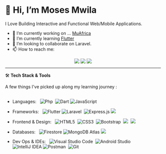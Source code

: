 # 👋 Hi, I’m Moses Mwila

<p>I Love Building Interactive and Functional Web/Mobile Applications.</p>

- 🔭 I’m currently working on ... <a href="https://www.muafrica.com/" target="_blank">MuAfrica</a>
- 🌱 I’m currently learning <a href="https://flutter.dev/" target="_blank">Flutter</a>
- 👯 I’m looking to collaborate on Laravel.
- 📫 How to reach me: 

<p align="center">
	<a href="mailto:moses@zykarsolutions.com" target="_blank"><img align="center" src="https://img.shields.io/badge/email-%23D14836.svg?&style=for-the-badge&logo=gmail&logoColor=white"></a>
		<a href="https://www.linkedin.com/in/imosesmwila/" target="_blank"><img align="center" src="https://img.shields.io/badge/linkedin-%230077B5.svg?&style=for-the-badge&logo=linkedin&logoColor=white"></a>
	<a href="https://twitter.com/imosesmwila" target="_blank"><img align="center" src="https://img.shields.io/badge/twitter-%231DA1F2.svg?&style=for-the-badge&logo=twitter&logoColor=white"></a>

</p>

---

🛠 <b> Tech Stack & Tools </b>

 A few things I've picked up along my learning journey : <br><br>
- Languages: &nbsp;
  ![Php](https://img.shields.io/badge/-php-394989?style=flat-square&logo=php)&nbsp;
  ![Dart](https://img.shields.io/badge/-Dart-333333?style=flat&logo=Dart&logoColor=007ACC)
  ![JavaScript](https://img.shields.io/badge/-JavaScript-333333?style=flat&logo=javascript)

  
- Frameworks: &nbsp;
  ![Flutter](https://img.shields.io/badge/-Flutter-333333?style=flat&logo=flutter&logoColor=007ACC)
  ![Laravel](https://img.shields.io/badge/Laravel-FF2D20?style=flat&logo=laravel&logoColor=white)&nbsp;
  ![Express.js](https://img.shields.io/badge/-Express.js-333333?style=flat&logo=node.js)
  <img src="https://img.shields.io/badge/Vue.js-35495E?style=flat-square&logo=vue.js&logoColor=4FC08D"/>&nbsp;
  
- Frontend & Design: &nbsp;
 ![HTML5](https://img.shields.io/badge/-HTML5-%23E44D27?style=flat-square&logo=html5&logoColor=ffffff)&nbsp;
 ![CSS3](https://img.shields.io/badge/-CSS3-%231572B6?style=flat-square&logo=css3)&nbsp;
 ![Bootstrap](https://img.shields.io/badge/Bootstrap-563D7C?style=flat&logo=bootstrap&logoColor=white)&nbsp;
 <img src="https://img.shields.io/badge/Tailwind_CSS-38B2AC?style=flat-square&logo=tailwind-css&logoColor=white"/>&nbsp;
 <img src="https://img.shields.io/badge/Wordpress%20-%231572B6.svg?&style=flat-square&logo=wordpress&logoColor=white"/>&nbsp;

- Databases:  &nbsp;
  ![Firestore](https://img.shields.io/badge/-Firestore-333333?style=flat&logo=firebase)
  ![MongoDB Atlas](https://img.shields.io/badge/-MongoDB%20Atlas-333333?style=flat&logo=mongodb)
  <img src="https://img.shields.io/badge/-MySQL-35495E?style=flat-square&logo=MySQL&logoColor=white"/>&nbsp;

- Dev Ops & IDEs: &nbsp;
 ![Visual Studio Code](https://img.shields.io/badge/-Visual%20Studio%20Code-05122A?style=flat&logo=visual-studio-code&logoColor=007ACC)&nbsp;
  ![Android Studio](https://img.shields.io/badge/-Android%20Studio-333333?style=flat&logo=android-studio)
  ![IntelliJ IDEA](https://img.shields.io/badge/-IntelliJ%20IDEA-333333?style=flat&logo=intellij-idea&logoColor=f70486)
  ![Postman](https://img.shields.io/badge/Postman-red?style=flat-square&logo=postman)&nbsp;
  ![Git](https://img.shields.io/badge/-Git-05122A?style=flat&logo=git)&nbsp;


<!--
**MosesMwila** is a ✨ _special_ ✨ repository because its `README.md` (this file) appears on your GitHub profile.

Here are some ideas to get you started:
![Bootstrap](https://img.shields.io/badge/Bootstrap-563D7C?style=flat&logo=bootstrap&logoColor=white)&nbsp;
  ![Kotlin](https://img.shields.io/badge/-Kotlin-333333?style=flat&logo=Kotlin)
![Laravel](https://img.shields.io/badge/Laravel-FF2D20?style=flat&logo=laravel&logoColor=white)&nbsp;
![Dart](https://img.shields.io/badge/Dart-05122A?style=flat&logo=dart&logoColor=29B6F6)&nbsp;
![Flutter](https://img.shields.io/badge/Flutter-05122A?style=flat&logo=flutter&logoColor=02569B)&nbsp;
![Git](https://img.shields.io/badge/-Git-05122A?style=flat&logo=git)&nbsp;
![Visual Studio Code](https://img.shields.io/badge/-Visual%20Studio%20Code-05122A?style=flat&logo=visual-studio-code&logoColor=007ACC)&nbsp;
![Android Studio](https://img.shields.io/badge/Android_Studio-3DDC84?style=flat&logo=android-studio&logoColor=white)&nbsp;
![Firebase](https://img.shields.io/badge/firebase-ffca28?style=flat&logo=firebase&logoColor=black)&nbsp;
![Android](https://img.shields.io/badge/Android-3DDC84?style=flat&logo=android&logoColor=white)&nbsp;
![iOS](https://img.shields.io/badge/iOS-000000?style=flat&logo=ios&logoColor=white)&nbsp;
<img src="https://img.shields.io/badge/Vue.js-35495E?style=flat-square&logo=vue.js&logoColor=4FC08D"/>&nbsp;
<img src="https://img.shields.io/badge/Tailwind_CSS-38B2AC?style=flat-square&logo=tailwind-css&logoColor=white"/>&nbsp;
![Php](https://img.shields.io/badge/-php-394989?style=flat-square&logo=php)&nbsp;
![JavaScript](https://img.shields.io/badge/-JavaScript-%23F7DF1C?style=flat-square&logo=javascript&logoColor=000000&labelColor=%23F7DF1C&color=%23FFCE5A)&nbsp;
<img src="https://img.shields.io/badge/Wordpress%20-%231572B6.svg?&style=flat-square&logo=wordpress&logoColor=white"/>&nbsp;
![Php](https://img.shields.io/badge/-php-394989?style=flat-square&logo=php)&nbsp;
![Postman](https://img.shields.io/badge/Postman-red?style=flat-square&logo=postman)&nbsp;
<img src="https://img.shields.io/badge/-MySQL-35495E?style=flat-square&logo=MySQL&logoColor=white"/>&nbsp;
- 🔭 I’m currently working on ...
- 🌱 I’m currently learning ...
- 👯 I’m looking to collaborate on ...
- 🤔 I’m looking for help with ...
- 💬 Ask me about ...
- 📫 How to reach me: ...
- 😄 Pronouns: ...
- 🤝 I’m looking for help with Flutter.
- ⚡ Fun fact: ...
-->
